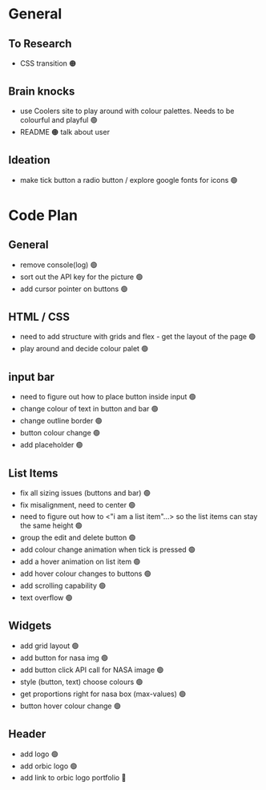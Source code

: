 # General

## To Research

- CSS transition 🟠

## Brain knocks
- use Coolers site to play around with colour palettes. Needs to be colourful and playful 🟢
- README 🟠 talk about user

## Ideation
- make tick button a radio button / explore google fonts for icons 🟢

# Code Plan

## General

- remove console(log) 🟢
- sort out the API key for the picture 🟢
- add cursor pointer on buttons 🟢

## HTML / CSS
- need to add structure with grids and flex - get the layout of the page 🟢
- play around and decide colour palet 🟢

## input bar

- need to figure out how to place button inside input 🟢
- change colour of text in button and bar 🟢
- change outline border 🟢
- button colour change 🟢
- add placeholder 🟢

## List Items

- fix all sizing issues (buttons and bar) 🟢
- fix misalignment, need to center 🟢
- need to figure out how to <"i am a list item"...> so the list items can stay the same height 🟢
- group the edit and delete button 🟢
- add colour change animation when tick is pressed 🟢
- add a hover animation on list item 🟢
- add hover colour changes to buttons 🟢
- add scrolling capability 🟢
- text overflow 🟢

## Widgets

- add grid layout 🟢
- add button for nasa img 🟢
- add button click API call for NASA image 🟢
- style (button, text) choose colours 🟢
- get proportions right for nasa box (max-values) 🟢
- button hover colour change 🟢

## Header

- add logo 🟢
- add orbic logo 🟢
- add link to orbic logo portfolio 🔴
